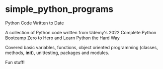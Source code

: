 # simple_python_programs
Python Code Written to Date

A collection of Python code written from Udemy's 2022 Complete Python Bootcamp Zero to Hero and Learn Python the Hard Way

Covered basic variables, functions, object oriented programming (classes, methods, __init__), unittesting, packages and modules. 

Fun stuff! 
